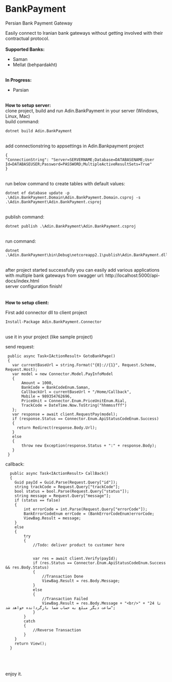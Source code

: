 # BankPayment

Persian Bank Payment Gateway

Easily connect to Iranian bank gateways without getting involved with their contractual protocol.
<br/>
<br/>
<b>
  Supported Banks:</b>
      <ul>
        <li>Saman</li>
        <li>Mellat (behpardakht)</li>
  </ul>
  
<br/>
<b>
  In Progress:</b>
      <ul>
        <li>Parsian</li>        
  </ul>
<br/>
<b>
  How to setup server:  
 </b>
 <br/>
clone project, build and run Adin.BankPayment in your server (Windows, Linux, Mac)
  <br/>
  build command:
<br/>

```
dotnet build Adin.BankPayment
```

<br/>
 add connectionstring to appsettings in Adin.Bankpayment project 
 <br/>
 
```
{
"ConnectionString": "Server=SERVERNAME;Database=DATABASENAME;User Id=DATABASEUSER;Password=PASSWORD;MultipleActiveResultSets=True"
}
```

 <br/>
 run below command to create tables with default values:
 <br/>
 
```
dotnet ef database update -p .\Adin.BankPayment.Domain\Adin.BankPayment.Domain.csproj -s .\Adin.BankPayment\Adin.BankPayment.csproj
```

 <br/>
 publish command:
 <br/>
 
 ```
dotnet publish .\Adin.BankPayment\Adin.BankPayment.csproj
```

<br/>
run command:
<br/>

```
dotnet .\Adin.BankPayment\bin\Debug\netcoreapp2.1\publish\Adin.BankPayment.dll
```

<br/>
after project started successfully you can easily add various applications with multiple bank gateways from swagger url:
http://localhost:5000/api-docs/index.html
<br/>
server configuration finish!
<br/>
<br/>
 <br/>
<b>
  How to setup client:  
 </b>
 <br/>

First add connector dll to client project
 <br/>
```
Install-Package Adin.BankPayment.Connector
```
 <br/>
use it in your project (like sample project)

send request:

```
 public async Task<IActionResult> GotoBankPage()
 {
   var currentBaseUrl = string.Format("{0}://{1}", Request.Scheme, Request.Host);
   var model = new Connector.Model.PayInfoModel
   {
       Amount = 1000,
       BankCode = BankCodeEnum.Saman,
       CallbackUrl = currentBaseUrl + "/Home/Callback",
       Mobile = 989354762696,
       PriceUnit = Connector.Enum.PriceUnitEnum.Rial,
       TrackCode = DateTime.Now.ToString("hhmmssfff")
   };
   var response = await client.RequestPay(model);
   if (response.Status == Connector.Enum.ApiStatusCodeEnum.Success)
   {
     return Redirect(response.Body.Url);
   }
   else
   {
       throw new Exception(response.Status + ":" + response.Body);
   }
 }
```

callback:

```
  public async Task<IActionResult> CallBack()
  {
    Guid payId = Guid.Parse(Request.Query["id"]);
    string trackCode = Request.Query["trackCode"];
    bool status = bool.Parse(Request.Query["status"]);
    string message = Request.Query["message"];
    if (status == false)
    {
        int errorCode = int.Parse(Request.Query["errorCode"]);
        BankErrorCodeEnum errCode = (BankErrorCodeEnum)errorCode;
        ViewBag.Result = message;
    }
    else
    {
        try
        {
            //Todo: deliver product to customer here


            var res = await client.Verify(payId);
            if (res.Status == Connector.Enum.ApiStatusCodeEnum.Success && res.Body.Status)
            {
                //Transaction Done
                ViewBag.Result = res.Body.Message;
            }
            else
            {
                //Transaction Failed
                ViewBag.Result = res.Body.Message + "<br/>" + "تا 24 ساعت دیگر مبلغ به حساب شما بازگردانده خواهد شد";
            }
        }
        catch
        {            
            //Reverse Transaction
        }
    }
    return View();
  }
 ```
 <br/>
 <br/>
 <br/>
 enjoy it.
  

 
